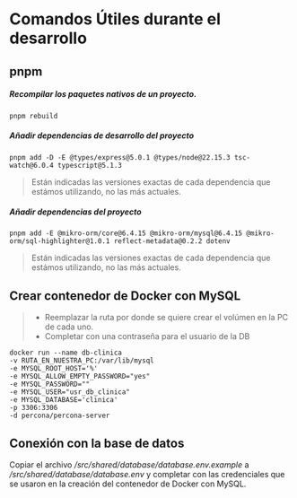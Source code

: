 # Comandos Útiles durante el desarrollo

## pnpm

##### Recompilar los paquetes nativos de un proyecto.

```
pnpm rebuild
```

##### Añadir dependencias de desarrollo del proyecto

```
pnpm add -D -E @types/express@5.0.1 @types/node@22.15.3 tsc-watch@6.0.4 typescript@5.1.3
```

> Están indicadas las versiones exactas de cada dependencia que estámos utilizando, no las más actuales.

##### Añadir dependencias del proyecto

```
pnpm add -E @mikro-orm/core@6.4.15 @mikro-orm/mysql@6.4.15 @mikro-orm/sql-highlighter@1.0.1 reflect-metadata@0.2.2 dotenv
```

> Están indicadas las versiones exactas de cada dependencia que estámos utilizando, no las más actuales.

## Crear contenedor de Docker con MySQL

> - Reemplazar la ruta por donde se quiere crear el volúmen en la PC de cada uno.
> - Completar con una contraseña para el usuario de la DB

```
docker run --name db-clinica
-v RUTA_EN_NUESTRA_PC:/var/lib/mysql
-e MYSQL_ROOT_HOST='%'
-e MYSQL_ALLOW_EMPTY_PASSWORD="yes"
-e MYSQL_PASSWORD=""
-e MYSQL_USER="usr_db_clinica"
-e MYSQL_DATABASE='clinica'
-p 3306:3306
-d percona/percona-server
```

## Conexión con la base de datos

Copiar el archivo _/src/shared/database/database.env.example_ a _/src/shared/database/database.env_ y completar con las credenciales que se usaron en la creación del contenedor de Docker con MySQL.
